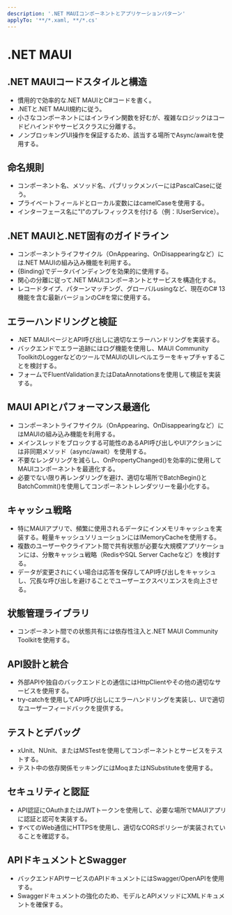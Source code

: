 ```yaml
---
description: '.NET MAUIコンポーネントとアプリケーションパターン'
applyTo: '**/*.xaml, **/*.cs'
---
```


# .NET MAUI

## .NET MAUIコードスタイルと構造

- 慣用的で効率的な.NET MAUIとC#コードを書く。
- .NETと.NET MAUI規約に従う。
- 小さなコンポーネントにはインライン関数を好むが、複雑なロジックはコードビハインドやサービスクラスに分離する。
- ノンブロッキングUI操作を保証するため、該当する場所でAsync/awaitを使用する。

## 命名規則

- コンポーネント名、メソッド名、パブリックメンバーにはPascalCaseに従う。
- プライベートフィールドとローカル変数にはcamelCaseを使用する。
- インターフェース名に"I"のプレフィックスを付ける（例：IUserService）。

## .NET MAUIと.NET固有のガイドライン

- コンポーネントライフサイクル（OnAppearing、OnDisappearingなど）には.NET MAUIの組み込み機能を利用する。
- {Binding}でデータバインディングを効果的に使用する。
- 関心の分離に従って.NET MAUIコンポーネントとサービスを構造化する。
- レコードタイプ、パターンマッチング、グローバルusingなど、現在のC# 13機能を含む最新バージョンのC#を常に使用する。

## エラーハンドリングと検証

- .NET MAUIページとAPI呼び出しに適切なエラーハンドリングを実装する。
- バックエンドでエラー追跡にはログ機能を使用し、MAUI Community ToolkitのLoggerなどのツールでMAUIのUIレベルエラーをキャプチャすることを検討する。
- フォームでFluentValidationまたはDataAnnotationsを使用して検証を実装する。

## MAUI APIとパフォーマンス最適化

- コンポーネントライフサイクル（OnAppearing、OnDisappearingなど）にはMAUIの組み込み機能を利用する。
- メインスレッドをブロックする可能性のあるAPI呼び出しやUIアクションには非同期メソッド（async/await）を使用する。
- 不要なレンダリングを減らし、OnPropertyChanged()を効率的に使用してMAUIコンポーネントを最適化する。
- 必要でない限り再レンダリングを避け、適切な場所でBatchBegin()とBatchCommit()を使用してコンポーネントレンダツリーを最小化する。

## キャッシュ戦略

- 特にMAUIアプリで、頻繁に使用されるデータにインメモリキャッシュを実装する。軽量キャッシュソリューションにはIMemoryCacheを使用する。
- 複数のユーザーやクライアント間で共有状態が必要な大規模アプリケーションには、分散キャッシュ戦略（RedisやSQL Server Cacheなど）を検討する。
- データが変更されにくい場合は応答を保存してAPI呼び出しをキャッシュし、冗長な呼び出しを避けることでユーザーエクスペリエンスを向上させる。

## 状態管理ライブラリ

- コンポーネント間での状態共有には依存性注入と.NET MAUI Community Toolkitを使用する。

## API設計と統合

- 外部APIや独自のバックエンドとの通信にはHttpClientやその他の適切なサービスを使用する。
- try-catchを使用してAPI呼び出しにエラーハンドリングを実装し、UIで適切なユーザーフィードバックを提供する。

## テストとデバッグ

- xUnit、NUnit、またはMSTestを使用してコンポーネントとサービスをテストする。
- テスト中の依存関係モッキングにはMoqまたはNSubstituteを使用する。

## セキュリティと認証

- API認証にOAuthまたはJWTトークンを使用して、必要な場所でMAUIアプリに認証と認可を実装する。
- すべてのWeb通信にHTTPSを使用し、適切なCORSポリシーが実装されていることを確認する。

## APIドキュメントとSwagger

- バックエンドAPIサービスのAPIドキュメントにはSwagger/OpenAPIを使用する。
- Swaggerドキュメントの強化のため、モデルとAPIメソッドにXMLドキュメントを確保する。

